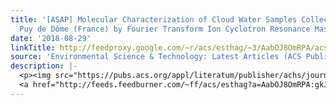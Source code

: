 ```yaml
---
title: '[ASAP] Molecular Characterization of Cloud Water Samples Collected at the
  Puy de Dôme (France) by Fourier Transform Ion Cyclotron Resonance Mass Spectrometry'
date: '2018-08-29'
linkTitle: http://feedproxy.google.com/~r/acs/esthag/~3/AabOJ8OmRPA/acs.est.8b01964
source: 'Environmental Science & Technology: Latest Articles (ACS Publications)'
description: |-
  <p><img src="https://pubs.acs.org/appl/literatum/publisher/achs/journals/content/esthag/0/esthag.ahead-of-print/acs.est.8b01964/20180829/images/medium/es-2018-01964a_0005.gif" alt="TOC Graphic"/></p><div><cite>Environmental Science & Technology</cite></div><div>DOI: 10.1021/acs.est.8b01964</div><div class="feedflare">
  <a href="http://feeds.feedburner.com/~ff/acs/esthag?a=AabOJ8OmRPA:gkJuFr0ChE0:yIl2AUoC8zA"><img src="http://feeds.feedburner.com/~ff/acs/esthag?d=yIl2AUoC8zA" border="0"></img></a>
---
```

